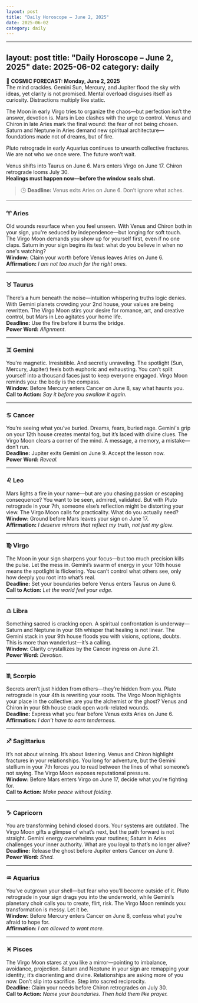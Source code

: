 ```yaml
---
layout: post
title: "Daily Horoscope – June 2, 2025"
date: 2025-06-02
category: daily
---
```


---
layout: post
title: "Daily Horoscope – June 2, 2025"
date: 2025-06-02
category: daily
---

🌌 **COSMIC FORECAST: Monday, June 2, 2025**  
The mind crackles. Gemini Sun, Mercury, and Jupiter flood the sky with ideas, yet clarity is not promised. Mental overload disguises itself as curiosity. Distractions multiply like static.

The Moon in early Virgo tries to organize the chaos—but perfection isn’t the answer, devotion is. Mars in Leo clashes with the urge to control. Venus and Chiron in late Aries mark the final wound: the fear of not being chosen. Saturn and Neptune in Aries demand new spiritual architecture—foundations made not of dreams, but of fire.

Pluto retrograde in early Aquarius continues to unearth collective fractures. We are not who we once were. The future won’t wait.

Venus shifts into Taurus on June 6. Mars enters Virgo on June 17. Chiron retrograde looms July 30.  
**Healings must happen now—before the window seals shut.**

> 🕒 **Deadline:** Venus exits Aries on June 6. Don’t ignore what aches.

---

### ♈︎ Aries  
Old wounds resurface when you feel unseen. With Venus and Chiron both in your sign, you're seduced by independence—but longing for soft touch. The Virgo Moon demands you show up for yourself first, even if no one claps. Saturn in your sign begins its test: what do you believe in when no one's watching?  
**Window:** Claim your worth before Venus leaves Aries on June 6.  
**Affirmation:** *I am not too much for the right ones.*

---

### ♉︎ Taurus  
There’s a hum beneath the noise—intuition whispering truths logic denies. With Gemini planets crowding your 2nd house, your values are being rewritten. The Virgo Moon stirs your desire for romance, art, and creative control, but Mars in Leo agitates your home life.  
**Deadline:** Use the fire before it burns the bridge.  
**Power Word:** *Alignment.*

---

### ♊︎ Gemini  
You're magnetic. Irresistible. And secretly unraveling. The spotlight (Sun, Mercury, Jupiter) feels both euphoric and exhausting. You can’t split yourself into a thousand faces just to keep everyone engaged. Virgo Moon reminds you: the body is the compass.  
**Window:** Before Mercury enters Cancer on June 8, say what haunts you.  
**Call to Action:** *Say it before you swallow it again.*

---

### ♋︎ Cancer  
You’re seeing what you’ve buried. Dreams, fears, buried rage. Gemini's grip on your 12th house creates mental fog, but it’s laced with divine clues. The Virgo Moon clears a corner of the mind. A message, a memory, a mistake—don’t run.  
**Deadline:** Jupiter exits Gemini on June 9. Accept the lesson now.  
**Power Word:** *Reveal.*

---

### ♌︎ Leo  
Mars lights a fire in your name—but are you chasing passion or escaping consequence? You want to be seen, admired, validated. But with Pluto retrograde in your 7th, someone else’s reflection might be distorting your view. The Virgo Moon calls for practicality. What do you actually need?  
**Window:** Ground before Mars leaves your sign on June 17.  
**Affirmation:** *I deserve mirrors that reflect my truth, not just my glow.*

---

### ♍︎ Virgo  
The Moon in your sign sharpens your focus—but too much precision kills the pulse. Let the mess in. Gemini’s swarm of energy in your 10th house means the spotlight is flickering. You can’t control what others see, only how deeply you root into what’s real.  
**Deadline:** Set your boundaries before Venus enters Taurus on June 6.  
**Call to Action:** *Let the world feel your edge.*

---

### ♎︎ Libra  
Something sacred is cracking open. A spiritual confrontation is underway—Saturn and Neptune in your 6th whisper that healing is not linear. The Gemini stack in your 9th house floods you with visions, options, doubts. This is more than wanderlust—it’s a calling.  
**Window:** Clarity crystallizes by the Cancer ingress on June 21.  
**Power Word:** *Devotion.*

---

### ♏︎ Scorpio  
Secrets aren’t just hidden from others—they’re hidden from you. Pluto retrograde in your 4th is rewriting your roots. The Virgo Moon highlights your place in the collective: are you the alchemist or the ghost? Venus and Chiron in your 6th house crack open work-related wounds.  
**Deadline:** Express what you fear before Venus exits Aries on June 6.  
**Affirmation:** *I don’t have to earn tenderness.*

---

### ♐︎ Sagittarius  
It’s not about winning. It’s about listening. Venus and Chiron highlight fractures in your relationships. You long for adventure, but the Gemini stellium in your 7th forces you to read between the lines of what someone’s not saying. The Virgo Moon exposes reputational pressure.  
**Window:** Before Mars enters Virgo on June 17, decide what you're fighting for.  
**Call to Action:** *Make peace without folding.*

---

### ♑︎ Capricorn  
You are transforming behind closed doors. Your systems are outdated. The Virgo Moon gifts a glimpse of what’s next, but the path forward is not straight. Gemini energy overwhelms your routines; Saturn in Aries challenges your inner authority. What are you loyal to that’s no longer alive?  
**Deadline:** Release the ghost before Jupiter enters Cancer on June 9.  
**Power Word:** *Shed.*

---

### ♒︎ Aquarius  
You’ve outgrown your shell—but fear who you’ll become outside of it. Pluto retrograde in your sign drags you into the underworld, while Gemini’s planetary choir calls you to create, flirt, risk. The Virgo Moon reminds you: transformation is messy. Let it be.  
**Window:** Before Mercury enters Cancer on June 8, confess what you're afraid to hope for.  
**Affirmation:** *I am allowed to want more.*

---

### ♓︎ Pisces  
The Virgo Moon stares at you like a mirror—pointing to imbalance, avoidance, projection. Saturn and Neptune in your sign are remapping your identity; it’s disorienting and divine. Relationships are asking more of you now. Don’t slip into sacrifice. Step into sacred reciprocity.  
**Deadline:** Claim your needs before Chiron retrogrades on July 30.  
**Call to Action:** *Name your boundaries. Then hold them like prayer.*
